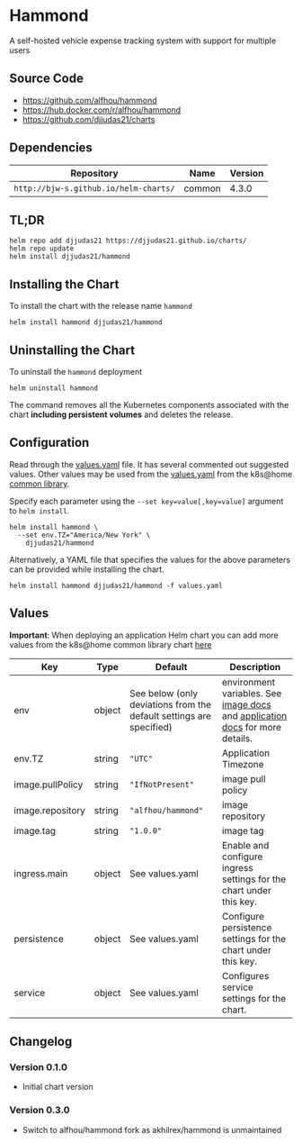 # Hammond

A self-hosted vehicle expense tracking system with support for multiple users

## Source Code

* <https://github.com/alfhou/hammond>
* <https://hub.docker.com/r/alfhou/hammond>
* <https://github.com/djjudas21/charts>

## Dependencies

| Repository | Name | Version |
|------------|------|---------|
| `http://bjw-s.github.io/helm-charts/` | common | 4.3.0 |

## TL;DR

```console
helm repo add djjudas21 https://djjudas21.github.io/charts/
helm repo update
helm install djjudas21/hammond
```

## Installing the Chart

To install the chart with the release name `hammond`

```console
helm install hammond djjudas21/hammond
```

## Uninstalling the Chart

To uninstall the `hammond` deployment

```console
helm uninstall hammond
```

The command removes all the Kubernetes components associated with the chart **including persistent volumes** and deletes the release.

## Configuration

Read through the [values.yaml](./values.yaml) file. It has several commented out suggested values.
Other values may be used from the [values.yaml](https://github.com/bjw-s/helm-charts/blob/main/charts/library/common/values.yaml) from the k8s@home
[common library](https://github.com/bjw-s/helm-charts/tree/main/charts/library/common).

Specify each parameter using the `--set key=value[,key=value]` argument to `helm install`.

```console
helm install hammond \
  --set env.TZ="America/New York" \
    djjudas21/hammond
```

Alternatively, a YAML file that specifies the values for the above parameters can be provided while installing the chart.

```console
helm install hammond djjudas21/hammond -f values.yaml
```

## Values

**Important**: When deploying an application Helm chart you can add more values from the k8s@home common library chart [here](https://github.com/bjw-s/helm-charts/tree/main/charts/library/common)

| Key | Type | Default | Description |
|-----|------|---------|-------------|
| env | object | See below (only deviations from the default settings are specified) | environment variables. See [image docs](https://docs.kanboard.org/en/latest/admin_guide/docker.html#environment-variables) and [application docs](https://docs.kanboard.org/en/latest/admin_guide/config_file.html) for more details. |
| env.TZ | string | `"UTC"` | Application Timezone |
| image.pullPolicy | string | `"IfNotPresent"` | image pull policy |
| image.repository | string | `"alfhou/hammond"` | image repository |
| image.tag | string | `"1.0.0"` | image tag |
| ingress.main | object | See values.yaml | Enable and configure ingress settings for the chart under this key. |
| persistence | object | See values.yaml | Configure persistence settings for the chart under this key. |
| service | object | See values.yaml | Configures service settings for the chart. |

## Changelog

### Version 0.1.0

* Initial chart version

### Version 0.3.0

* Switch to alfhou/hammond fork as akhilrex/hammond is unmaintained
